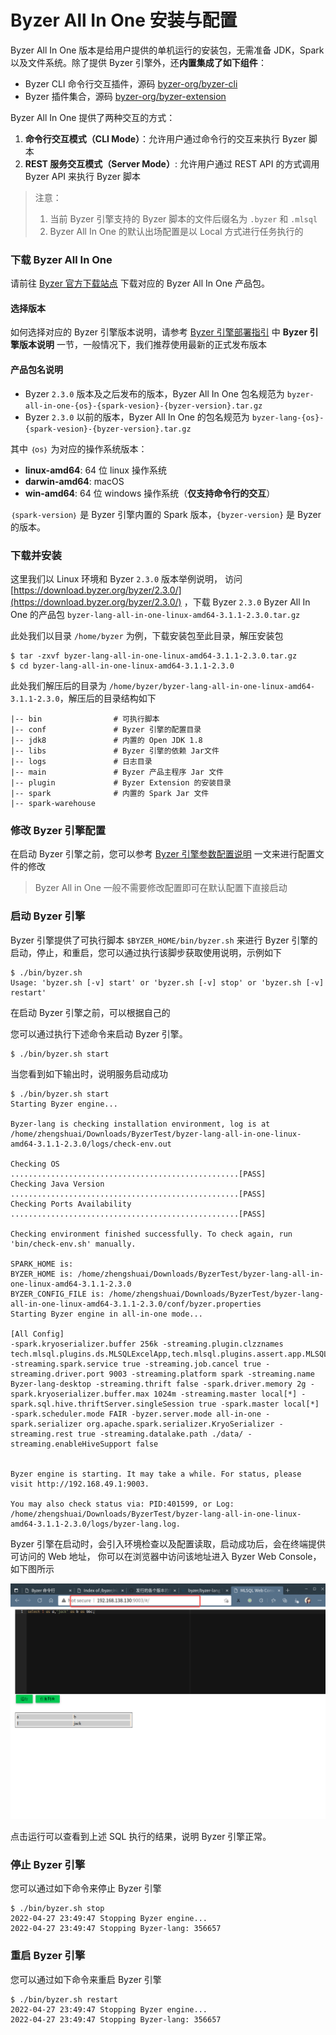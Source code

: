 # Byzer All In One 安装与配置

Byzer All In One 版本是给用户提供的单机运行的安装包，无需准备 JDK，Spark 以及文件系统。除了提供 Byzer 引擎外，还**内置集成了如下组件**：
- Byzer CLI 命令行交互插件，源码 [byzer-org/byzer-cli](https://github.com/byzer-org/byzer-cli)
- Byzer 插件集合，源码 [byzer-org/byzer-extension](https://github.com/byzer-org/byzer-cli) 


Byzer All In One 提供了两种交互的方式：
1. **命令行交互模式（CLI Mode）**：允许用户通过命令行的交互来执行 Byzer 脚本
2. **REST 服务交互模式（Server Mode）**: 允许用户通过 REST API 的方式调用 Byzer API 来执行 Byzer 脚本

> 注意：
> 1. 当前 Byzer 引擎支持的 Byzer 脚本的文件后缀名为 `.byzer` 和 `.mlsql`
> 2. Byzer All In One 的默认出场配置是以 Local 方式进行任务执行的

### 下载 Byzer All In One

请前往 [Byzer 官方下载站点](https://download.byzer.org/byzer/) 下载对应的 Byzer All In One 产品包。

#### 选择版本
如何选择对应的 Byzer 引擎版本说明，请参考 [Byzer 引擎部署指引](/byzer-lang/zh-cn/installation/README.md) 中 **Byzer 引擎版本说明** 一节，一般情况下，我们推荐使用最新的正式发布版本

#### 产品包名说明

- Byzer `2.3.0` 版本及之后发布的版本，Byzer All In One 包名规范为 `byzer-all-in-one-{os}-{spark-vesion}-{byzer-version}.tar.gz`
- Byzer `2.3.0` 以前的版本，Byzer All In One 的包名规范为 `byzer-lang-{os}-{spark-vesion}-{byzer-version}.tar.gz`

其中 `｛os｝` 为对应的操作系统版本：
- **linux-amd64**: 64 位 linux 操作系统
- **darwin-amd64**: macOS
- **win-amd64**: 64 位 windows 操作系统（**仅支持命令行的交互**）

`｛spark-version｝` 是 Byzer 引擎内置的 Spark 版本，`{byzer-version}` 是 Byzer 的版本。


### 下载并安装

这里我们以 Linux 环境和 Byzer `2.3.0` 版本举例说明， 访问 [https://download.byzer.org/byzer/2.3.0/](https://download.byzer.org/byzer/2.3.0/) ，下载 Byzer `2.3.0` Byzer All In One 的产品包 `byzer-lang-all-in-one-linux-amd64-3.1.1-2.3.0.tar.gz` 

此处我们以目录 `/home/byzer` 为例，下载安装包至此目录，解压安装包

```shell
$ tar -zxvf byzer-lang-all-in-one-linux-amd64-3.1.1-2.3.0.tar.gz 
$ cd byzer-lang-all-in-one-linux-amd64-3.1.1-2.3.0
```
此处我们解压后的目录为 `/home/byzer/byzer-lang-all-in-one-linux-amd64-3.1.1-2.3.0`，解压后的目录结构如下

```shell 
|-- bin                # 可执行脚本
|-- conf               # Byzer 引擎的配置目录
|-- jdk8               # 内置的 Open JDK 1.8
|-- libs               # Byzer 引擎的依赖 Jar文件
|-- logs               # 日志目录
|-- main               # Byzer 产品主程序 Jar 文件
|-- plugin             # Byzer Extension 的安装目录
|-- spark              # 内置的 Spark Jar 文件 
|-- spark-warehouse    
```

### 修改 Byzer 引擎配置

在启动 Byzer 引擎之前，您可以参考 [Byzer 引擎参数配置说明](/byzer-lang/zh-cn/installation/configuration/byzer-lang-configuration.md) 一文来进行配置文件的修改

> Byzer All in One 一般不需要修改配置即可在默认配置下直接启动

### 启动 Byzer 引擎

Byzer 引擎提供了可执行脚本 `$BYZER_HOME/bin/byzer.sh` 来进行 Byzer 引擎的启动，停止，和重启，您可以通过执行该脚步获取使用说明，示例如下

```shell
$ ./bin/byzer.sh 
Usage: 'byzer.sh [-v] start' or 'byzer.sh [-v] stop' or 'byzer.sh [-v] restart'

```
在启动 Byzer 引擎之前，可以根据自己的


您可以通过执行下述命令来启动 Byzer 引擎。

```shell
$ ./bin/byzer.sh start
```

当您看到如下输出时，说明服务启动成功

```shell
$ ./bin/byzer.sh start
Starting Byzer engine...

Byzer-lang is checking installation environment, log is at /home/zhengshuai/Downloads/ByzerTest/byzer-lang-all-in-one-linux-amd64-3.1.1-2.3.0/logs/check-env.out

Checking OS
...................................................[PASS]
Checking Java Version
...................................................[PASS]
Checking Ports Availability
...................................................[PASS]

Checking environment finished successfully. To check again, run 'bin/check-env.sh' manually.

SPARK_HOME is: 
BYZER_HOME is: /home/zhengshuai/Downloads/ByzerTest/byzer-lang-all-in-one-linux-amd64-3.1.1-2.3.0
BYZER_CONFIG_FILE is: /home/zhengshuai/Downloads/ByzerTest/byzer-lang-all-in-one-linux-amd64-3.1.1-2.3.0/conf/byzer.properties
Starting Byzer engine in all-in-one mode...

[All Config]
-spark.kryoserializer.buffer 256k -streaming.plugin.clzznames tech.mlsql.plugins.ds.MLSQLExcelApp,tech.mlsql.plugins.assert.app.MLSQLAssert,tech.mlsql.plugins.shell.app.MLSQLShell,tech.mlsql.plugins.ext.ets.app.MLSQLETApp,tech.mlsql.plugins.mllib.app.MLSQLMllib -streaming.spark.service true -streaming.job.cancel true -streaming.driver.port 9003 -streaming.platform spark -streaming.name Byzer-lang-desktop -streaming.thrift false -spark.driver.memory 2g -spark.kryoserializer.buffer.max 1024m -streaming.master local[*] -spark.sql.hive.thriftServer.singleSession true -spark.master local[*] -spark.scheduler.mode FAIR -byzer.server.mode all-in-one -spark.serializer org.apache.spark.serializer.KryoSerializer -streaming.rest true -streaming.datalake.path ./data/ -streaming.enableHiveSupport false 


Byzer engine is starting. It may take a while. For status, please visit http://192.168.49.1:9003.

You may also check status via: PID:401599, or Log: /home/zhengshuai/Downloads/ByzerTest/byzer-lang-all-in-one-linux-amd64-3.1.1-2.3.0/logs/byzer-lang.log.

```
Byzer 引擎在启动时，会引入环境检查以及配置读取，启动成功后，会在终端提供可访问的 Web 地址， 你可以在浏览器中访问该地址进入 Byzer Web Console，如下图所示

![](images/console.png)

点击运行可以查看到上述 SQL 执行的结果，说明 Byzer 引擎正常。



### 停止 Byzer 引擎

您可以通过如下命令来停止 Byzer 引擎

```shell
$ ./bin/byzer.sh stop 
2022-04-27 23:49:47 Stopping Byzer engine...
2022-04-27 23:49:47 Stopping Byzer-lang: 356657
```

### 重启 Byzer 引擎

您可以通过如下命令来重启 Byzer 引擎

```shell
$ ./bin/byzer.sh restart
2022-04-27 23:49:47 Stopping Byzer engine...
2022-04-27 23:49:47 Stopping Byzer-lang: 356657
```